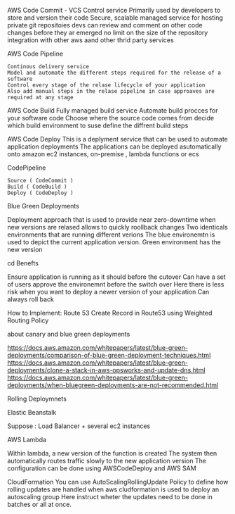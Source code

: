 AWS Code Commit
    - VCS Control service
    Primarily used by developers to store and version their code
    Secure, scalable managed service for hosting private git repositoies
    devs can review and comment on other code changes before they ar emerged
    no limit on the size of the repository
    integration with other aws aand other thrid party services

AWS Code Pipeline

    Continous delivery service
    Model and automate the different steps required for the release of a software
    Control every stage of the relase lifecycle of your application
    Also add manual steps in the relase pipeline in case approaves are required at any stage

AWS Code Build
    Fully managed build service
    Automate build procces for your software code
    Choose where the source code comes from
    decide which build environment to suse
    define the diffrent build steps

AWS Code Deploy
    This is a deplyment service that can be used to automate application deployments
    The applications can be deployed asutomatically onto amazon ec2 instances,    on-premise , lambda functions or ecs

CodePipeline

    Source ( CodeCommit )
    Build ( CodeBuild )
    Deploy ( CodeDeploy )

Blue Green Deployments
  
 Deployment approach that is used to provide near zero-downtime when new versions are relased
 allows to quickly roollback changes
 Two identicals environments that are running different verions
 The blue environemtn is used to depict the current application version.
 Green environment has the new version

 cd
 Benefts

  Ensure application is running as it should before the cutover
  Can have a set of users approve the environemnt before the switch over
  Here there is less risk when you want to deploy a newer version of your application
  Can always roll back

 How to Implement:
  Route 53
   Create Record in Route53 using Weighted Routing Policy

about canary and blue green deployments

 <https://docs.aws.amazon.com/whitepapers/latest/blue-green-deployments/comparison-of-blue-green-deployment-techniques.html>
 <https://docs.aws.amazon.com/whitepapers/latest/blue-green-deployments/clone-a-stack-in-aws-opsworks-and-update-dns.html>
 <https://docs.aws.amazon.com/whitepapers/latest/blue-green-deployments/when-bluegreen-deployments-are-not-recommended.html>

Rolling Deploymnets

 Elastic Beanstalk

  Suppose : Load Balancer + several ec2 instances

 AWS Lambda

  Within lambda, a new version of the function is created
  The system then automatically routes traffic slowly to the new application version
  The configuration can be done using AWSCodeDeploy and AWS SAM

 CloudFormation
  You can use AutoScalingRollingUpdate Policy to define how rolling updates are handled when aws cludformation is used to deploy an autoscaling group
  Here instruct wheter the updates need to be done in batches or all at once.
